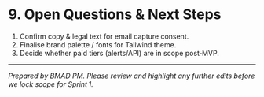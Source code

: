 # 9. Open Questions & Next Steps

1. Confirm copy & legal text for email capture consent.
2. Finalise brand palette / fonts for Tailwind theme.
3. Decide whether paid tiers (alerts/API) are in scope post‑MVP.

---

*Prepared by BMAD PM. Please review and highlight any further edits before we lock scope for Sprint 1.*
